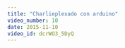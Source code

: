```yaml
---
title: "Charlieplexado con arduino"
video_number: 10
date: 2015-11-10
video_id: dcrWO3_5DyQ
---
```

